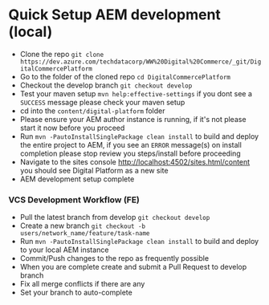 # Quick Setup AEM development (local)

- Clone the repo `git clone https://dev.azure.com/techdatacorp/WW%20Digital%20Commerce/_git/DigitalCommercePlatform`
- Go to the folder of the cloned repo `cd DigitalCommercePlatform`
- Checkout the develop branch `git checkout develop`
- Test your maven setup `mvn help:effective-settings` if you dont see a `SUCCESS` message please check your maven setup
- cd into the `content/digital-platform` folder
- Please ensure your AEM author instance is running, if it's not please start it now before you proceed
- Run `mvn -PautoInstallSinglePackage clean install` to build and deploy the entire project to AEM, if you see an `ERROR` message(s) on install completion please stop review you steps/install before proceeding
- Navigate to the sites console [http://localhost:4502/sites.html/content](http://localhost:4502/sites.html/content) you should see Digital Platform as a new site
- AEM development setup complete

### VCS Development Workflow (FE)

- Pull the latest branch from develop `git checkout develop`
- Create a new branch `git checkout -b users/network_name/feature/task-name`
- Run `mvn -PautoInstallSinglePackage clean install` to build and deploy to your local AEM instance
- Commit/Push changes to the repo as frequently possible
- When you are complete create and submit a Pull Request to develop branch
- Fix all merge conflicts if there are any
- Set your branch to auto-complete
